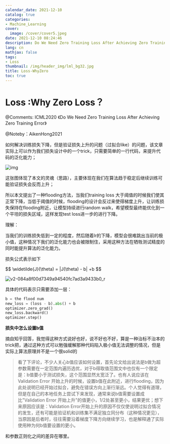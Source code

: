 ```yaml
---
calendar_date: 2021-12-10
catalog: true
categories:
- Machine_Learning
cover:
  image: /cover/cover5.jpeg
date: 2021-12-10 08:24:46
description: Do We Need Zero Training Loss After Achieving Zero Training Error
lang: cn
mathjax: false
tags:
- Loss
thumbnail: /img/header_img/lml_bg32.jpg
title: Loss-WhyZero
toc: true
---
```


# Loss :Why Zero Loss？

@Comments: ICML2020 《Do We Need Zero Training Loss After Achieving Zero Training Error》

@Noteby：AikenHong2021

如何解决训练损失下降，但是验证损失上升的问题（过拟合like）的问题，该文章实际上可以作为我们损失设计中的一个trick，只需要简单的一行代码，来提升代码的泛化能力；

![img](https://picture-bed-001-1310572365.cos.ap-guangzhou.myqcloud.com/imgs/img/20211026211602.png)

这张图体现了本文的灵魂（思路），主要体现在我们在算法趋于稳定后继续训练可能验证损失会反而上升；

所以本文提出了一种flooding方法，当我们training loss 大于阈值的时候我们使其正常下降，当低于阈值的时候，flooding的设计会反过来使得梯度上升，让训练损失保持在flooding附近，让模型持续进行random walk，希望模型最终能优化到一个平坦的损失区域，这样发现test loss进一步的进行下降。

理解：

当我们的训练损失低到一定的程度，然后随着lr的下降，模型会很难跳出当前的极小值，这种情况下我们的泛化能力也会被限制住，采用这种方法在牺牲测试精度的同时能提升算法的泛化能力。

损失公式表示如下
 
<div>
$$ 
\widetilde{J}(\theta) = |J(\theta) - b| +b
 $$
</div>
 
![v2-084a8f00d7349a94540fc7ad3a9433b0_r](https://picture-bed-001-1310572365.cos.ap-guangzhou.myqcloud.com/imgs/img/20211027104636.jpg)

具体的代码表示只需要添加一层：

```python
b = the flood num 
new_loss = (loss - b).abs() + b
optimizer.zero_grad()
new_loss.backward()
optimizer.step()
```



**损失中怎么设置b值**

摘自知乎回答，我觉得这种方式说好也好，说不好也不好，算是一种治标不治本的trick把，通过这种方式可以勉强缓解那种代码陷入极小值无法调整的情况，但是实际上算法原理并不是一个很solid的

> 看了下评论，不少人关心b值应该如何设置，首先论文给出说法是b做为超参数需要在一定范围内遍历选优，对于b得取值范围文中也仅有一个限定是：b值要小于测试损失，这个范围显然太宽泛了。也有人说应该在Validation Error 开始上升的时候，设置b值在此附近，进行flooding，因为此处说明已经开始过拟合，避免在错误方向上渐行渐远。个人觉得有道理，但是在自己的本地任务上尝试下来发现，通常来说b值需要设置成比"Validation Error 开始上升"的值更小，1/2处甚至更小，结果更优；想下来原因应该是：Validation Error开始上升的原因不仅仅使说明过拟合情况的发生，还有可能是验证机和训练集不满足独立同分布（这种情况更见），当原因是后者时，往往需要沿着梯度下降方向继续学习，也是解释通了实际使用种为何b值要设置的更小。

和参数正则化之间的差异在哪里。